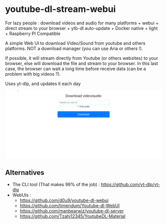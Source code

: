# youtube-dl-stream-webui

For lazy people : download videos and audio for many platforms + webui + direct stream to your browser + ytb-dl auto-update + Docker native + light + Raspberry PI Compatible

A simple Web UI to download Video/Sound from youtube and others platforms. NOT a download manager (you can use Aria or others !).

If possible, it will stream directly from Youtube (or others websites) to your browser, else will download the file and stream to your browser. In this last case, the browser can wait a long time before receive data (can be a problem with big videos ?).

Uses yt-dlp, and updates it each day

![DEMO](demo.gif)

## Alternatives

- The CLI tool (That makes 99% of the job) : https://github.com/yt-dlp/yt-dlp
- WebUIs :
  - https://github.com/d0u9/youtube-dl-webui
  - https://github.com/timendum/Youtube-dl-WebUI
  - https://github.com/manbearwiz/youtube-dl-server
  - https://github.com/Tzahi12345/YoutubeDL-Material
